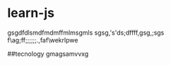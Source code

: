 # learn-js
gsgdfdlsmdfmdmffmlmsgmls
sgsg,'s'ds;dffff,gsg,;sgs
f\ag;ff;;;;;;.,faf\wekrlpwe

##tecnology
gmagsamvvxg